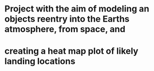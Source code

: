 
# Project with the aim of modeling an objects reentry into the Earths atmosphere, from space, and
# creating a heat map plot of likely landing locations